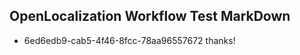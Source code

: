 ## OpenLocalization Workflow Test MarkDown
* 6ed6edb9-cab5-4f46-8fcc-78aa96557672 thanks!

<!--HONumber=Jul16_HO4-->


